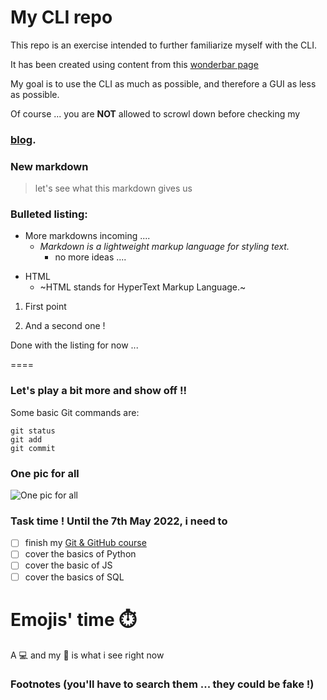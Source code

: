 # My CLI repo

This repo is an exercise intended to further familiarize myself 
with the CLI.

It has been created using content from this [wonderbar 
page](https://docs.github.com/en/get-started/writing-on-github/getting-started-with-writing-and-formatting-on-github/basic-writing-and-formatting-syntax)

My goal is to use the CLI as much as possible, and therefore a GUI as less as possible.

Of course ... you are **NOT** allowed to scrowl down before checking my 
### [blog](https://www.jeremyperreau.com/).

### New **markdown**

> let's see what this markdown gives us

### Bulleted listing:

- More markdowns incoming ....
  - *Markdown is a lightweight markup language for styling text.*
     - no more ideas ....
 
+ HTML
  + ~HTML stands for HyperText Markup Language.~

1. First point

2. And a second one !

Done with the listing for now ...

====

### Let's play a bit more and show off !!

Some basic Git commands are:
```
git status
git add
git commit
```

### One pic for all
![One pic for all](https://pbs.twimg.com/media/FRbf6h4WUAERgPt?format=jpg&name=4096x4096)

### Task time ! Until the 7th May 2022, i need to

- [ ] finish my [Git & GitHub course](https://www.codecademy.com/learn/learn-git)
- [ ] cover the basics of Python
- [ ] cover the basic of JS
- [ ] cover the basics of SQL

# Emojis' time :stopwatch:
A :computer: and my :girl: is what i see right now

### Footnotes (you'll have to search them ... they could be fake !)

[^1]: First footnote
[^2]: Second (maybe fake) footnote
[^3]: :hamburger: footnote
